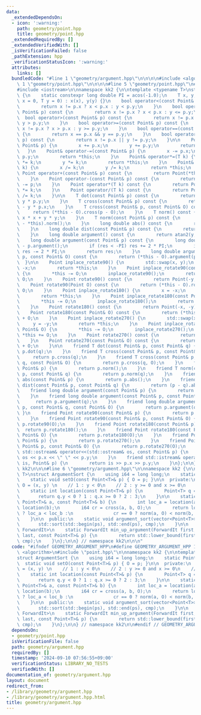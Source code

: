 ```yaml
---
data:
  _extendedDependsOn:
  - icon: ':warning:'
    path: geometry/point.hpp
    title: geometry/point.hpp
  _extendedRequiredBy: []
  _extendedVerifiedWith: []
  _isVerificationFailed: false
  _pathExtension: hpp
  _verificationStatusIcon: ':warning:'
  attributes:
    links: []
  bundledCode: "#line 1 \"geometry/argument.hpp\"\n\n\n\n#include <algorithm>\n#line\
    \ 1 \"geometry/point.hpp\"\n\n\n\n#line 5 \"geometry/point.hpp\"\n#include <cmath>\n\
    #include <iostream>\n\nnamespace kk2 {\n\ntemplate <typename T>\nstruct Point\
    \ {\n    static constexpr long double PI = acos(-1.0);\n    T x, y;\n    Point(T\
    \ x = 0, T y = 0) : x(x), y(y) {}\n    bool operator<(const Point& p) const {\n\
    \        return x != p.x ? x < p.x : y < p.y;\n    }\n    bool operator<=(const\
    \ Point& p) const {\n        return x != p.x ? x < p.x : y <= p.y;\n    }\n  \
    \  bool operator>(const Point& p) const {\n        return x != p.x ? x > p.x :\
    \ y > p.y;\n    }\n    bool operator>=(const Point& p) const {\n        return\
    \ x != p.x ? x > p.x : y >= p.y;\n    }\n    bool operator==(const Point& p) const\
    \ {\n        return x == p.x && y == p.y;\n    }\n    bool operator!=(const Point&\
    \ p) const {\n        return x != p.x || y != p.y;\n    }\n\n    Point& operator+=(const\
    \ Point& p) {\n        x += p.x;\n        y += p.y;\n        return *this;\n \
    \   }\n    Point& operator-=(const Point& p) {\n        x -= p.x;\n        y -=\
    \ p.y;\n        return *this;\n    }\n    Point& operator*=(T k) {\n        x\
    \ *= k;\n        y *= k;\n        return *this;\n    }\n    Point& operator/=(T\
    \ k) {\n        x /= k;\n        y /= k;\n        return *this;\n    }\n\n   \
    \ Point operator+(const Point& p) const {\n        return Point(*this) += p;\n\
    \    }\n    Point operator-(const Point& p) const {\n        return Point(*this)\
    \ -= p;\n    }\n    Point operator*(T k) const {\n        return Point(*this)\
    \ *= k;\n    }\n    Point operator/(T k) const {\n        return Point(*this)\
    \ /= k;\n    }\n\n    T dot(const Point& p) const {\n        return x * p.x +\
    \ y * p.y;\n    }\n    T cross(const Point& p) const {\n        return x * p.y\
    \ - y * p.x;\n    }\n    T cross(const Point& p, const Point& O) const {\n   \
    \     return (*this - O).cross(p - O);\n    }\n    T norm() const {\n        return\
    \ x * x + y * y;\n    }\n    T norm(const Point& p) const {\n        return (p\
    \ - *this).norm();\n    }\n    long double abs() const {\n        return sqrt(norm());\n\
    \    }\n    long double dist(const Point& p) const {\n        return (p - *this).abs();\n\
    \    }\n    long double argument() const {\n        return atan2(y, x);\n    }\n\
    \    long double argument(const Point& p) const {\n        long double res = argument()\
    \ - p.argument();\n        if (res < -PI) res += 2 * PI;\n        if (res > PI)\
    \ res -= 2 * PI;\n        return res;\n    }\n    long double argument(const Point&\
    \ p, const Point& O) const {\n        return (*this - O).argument(p - O);\n  \
    \  }\n\n    Point inplace_rotate90() {\n        std::swap(x, y);\n        x =\
    \ -x;\n        return *this;\n    }\n    Point inplace_rotate90(const Point& O)\
    \ {\n        *this -= O;\n        inplace_rotate90();\n        return *this +=\
    \ O;\n    }\n    Point rotate90() const {\n        return Point(-y, x);\n    }\n\
    \    Point rotate90(Point O) const {\n        return (*this - O).rotate90() +\
    \ O;\n    }\n    Point inplace_rotate180() {\n        x = -x;\n        y = -y;\n\
    \        return *this;\n    }\n    Point inplace_rotate180(const Point& O) {\n\
    \        *this -= O;\n        inplace_rotate180();\n        return *this += O;\n\
    \    }\n    Point rotate180() const {\n        return Point(-x, -y);\n    }\n\
    \    Point rotate180(const Point& O) const {\n        return (*this - O).rotate180()\
    \ + O;\n    }\n    Point inplace_rotate270() {\n        std::swap(x, y);\n   \
    \     y = -y;\n        return *this;\n    }\n    Point inplace_rotate270(const\
    \ Point& O) {\n        *this -= O;\n        inplace_rotate270();\n        return\
    \ *this += O;\n    }\n    Point rotate270() const {\n        return Point(y, -x);\n\
    \    }\n    Point rotate270(const Point& O) const {\n        return (*this - O).rotate270()\
    \ + O;\n    }\n\n    friend T dot(const Point& p, const Point& q) {\n        return\
    \ p.dot(q);\n    }\n    friend T cross(const Point& p, const Point& q) {\n   \
    \     return p.cross(q);\n    }\n    friend T cross(const Point& p, const Point&\
    \ q, const Point& O) {\n        return p.cross(q, O);\n    }\n    friend T norm(const\
    \ Point& p) {\n        return p.norm();\n    }\n    friend T norm(const Point&\
    \ p, const Point& q) {\n        return p.norm(q);\n    }\n    friend long double\
    \ abs(const Point& p) {\n        return p.abs();\n    }\n    friend long double\
    \ dist(const Point& p, const Point& q) {\n        return (p - q).abs();\n    }\n\
    \    friend long double argument(const Point& p) {\n        return p.argument();\n\
    \    }\n    friend long double argument(const Point& p, const Point& q) {\n  \
    \      return p.argument(q);\n    }\n    friend long double argument(const Point&\
    \ p, const Point& q, const Point& O) {\n        return p.argument(q, O);\n   \
    \ }\n    friend Point rotate90(const Point& p) {\n        return p.rotate90();\n\
    \    }\n    friend Point rotate90(const Point& p, const Point& O) {\n        return\
    \ p.rotate90(O);\n    }\n    friend Point rotate180(const Point& p) {\n      \
    \  return p.rotate180();\n    }\n    friend Point rotate180(const Point& p, const\
    \ Point& O) {\n        return p.rotate180(O);\n    }\n    friend Point rotate270(const\
    \ Point& p) {\n        return p.rotate270();\n    }\n    friend Point rotate270(const\
    \ Point& p, const Point& O) {\n        return p.rotate270(O);\n    }\n\n    friend\
    \ std::ostream& operator<<(std::ostream& os, const Point& p) {\n        return\
    \ os << p.x << \" \" << p.y;\n    }\n    friend std::istream& operator>>(std::istream&\
    \ is, Point& p) {\n        return is >> p.x >> p.y;\n    }\n};\n\n} // namespace\
    \ kk2\n\n\n#line 6 \"geometry/argument.hpp\"\n\nnamespace kk2 {\n\ntemplate <class\
    \ T>\nstruct ArgumentSort {\n    using i64 = long long;\n    static Point<T> O;\n\
    \    static void setO(const Point<T>& p) { O = p; }\n\n  private:\n    // p -\
    \ O = (x, y) \n    // 1 : y < 0\n    // 2 : y >= 0 and x >= 0\n    // 3 : otherwise\n\
    \    static int location(const Point<T>& p) {\n        Point<T> q = p - O;\n \
    \       return q.y < 0 ? 1 : q.x >= 0 ? 2 : 3;\n    }\n\n    static bool cmp(const\
    \ Point<T>& a, const Point<T>& b) {\n        int loc_a = location(a), loc_b =\
    \ location(b);\n        i64 cr = cross(a, b, O);\n        return loc_a != loc_b\
    \ ? loc_a < loc_b :\n               cr == 0 ? norm(a, O) < norm(b, O) : cr > 0;\n\
    \    }\n\n  public:\n    static void argument_sort(vector<Point<T>>& ps) {\n \
    \       std::sort(std::begin(ps), std::end(ps), cmp);\n    }\n\n    template <class\
    \ ForwardIt>\n    static ForwardIt min_up_argument(ForwardIt first, ForwardIt\
    \ last, const Point<T>& p) {\n        return std::lower_bound(first, last, p,\
    \ cmp);\n    }\n};\n\n} // namespace kk2\n\n\n"
  code: "#ifndef GEOMETRY_ARGUMENT_HPP\n#define GEOMETRY_ARGUMENT_HPP 1\n\n#include\
    \ <algorithm>\n#include \"point.hpp\"\n\nnamespace kk2 {\n\ntemplate <class T>\n\
    struct ArgumentSort {\n    using i64 = long long;\n    static Point<T> O;\n  \
    \  static void setO(const Point<T>& p) { O = p; }\n\n  private:\n    // p - O\
    \ = (x, y) \n    // 1 : y < 0\n    // 2 : y >= 0 and x >= 0\n    // 3 : otherwise\n\
    \    static int location(const Point<T>& p) {\n        Point<T> q = p - O;\n \
    \       return q.y < 0 ? 1 : q.x >= 0 ? 2 : 3;\n    }\n\n    static bool cmp(const\
    \ Point<T>& a, const Point<T>& b) {\n        int loc_a = location(a), loc_b =\
    \ location(b);\n        i64 cr = cross(a, b, O);\n        return loc_a != loc_b\
    \ ? loc_a < loc_b :\n               cr == 0 ? norm(a, O) < norm(b, O) : cr > 0;\n\
    \    }\n\n  public:\n    static void argument_sort(vector<Point<T>>& ps) {\n \
    \       std::sort(std::begin(ps), std::end(ps), cmp);\n    }\n\n    template <class\
    \ ForwardIt>\n    static ForwardIt min_up_argument(ForwardIt first, ForwardIt\
    \ last, const Point<T>& p) {\n        return std::lower_bound(first, last, p,\
    \ cmp);\n    }\n};\n\n} // namespace kk2\n\n#endif // GEOMETRY_ARGUMENT_HPP\n"
  dependsOn:
  - geometry/point.hpp
  isVerificationFile: false
  path: geometry/argument.hpp
  requiredBy: []
  timestamp: '2024-09-10 07:56:55+09:00'
  verificationStatus: LIBRARY_NO_TESTS
  verifiedWith: []
documentation_of: geometry/argument.hpp
layout: document
redirect_from:
- /library/geometry/argument.hpp
- /library/geometry/argument.hpp.html
title: geometry/argument.hpp
---
```

